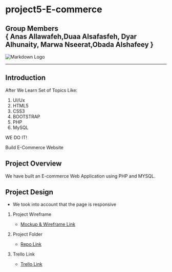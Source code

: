 # project5-E-commerce
## Group Members <br>{ **Anas Allawafeh**,**Duaa Alsafasfeh**, **Dyar Alhunaity**, **Marwa Nseerat**,**Obada Alshafeey** }
![Markdown Logo](./project%205/images/logoreadme.png)
***
## Introduction
After We Learn Set of Topics Like:

1. UI/Ux
1. HTML5
1. CSS3
1. BOOTSTRAP
1. PHP
1. MySQL

WE DO IT!

Build E-Commerce Website

## Project Overview

We have built an E-commerce Web Application using PHP and MYSQL.


## Project Design

* We took into account that the page is responsive

1. Project Wireframe
   * [Mockup & Wireframe Link](https://www.figma.com/file/95vfzZOuKW7cjjFXninoOK/Untitled?node-id=0%3A1)

1. Project Folder
   * [Repo Link](https://github.com/10-anasAllawafeh/project5)

1. Trello Link 
   * [Trello Link](https://trello.com/b/AlGGQN6M/furniture)
